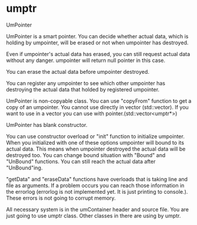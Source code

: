 # umptr
UmPointer

UmPointer is a smart pointer. You can decide whether actual data, which is holding by umpointer, will be erased or not when umpointer has destroyed.

Even if umpointer's actual data has erased, you can still request actual data without any danger. umpointer will return null pointer in this case.

You can erase the actual data before umpointer destroyed.

You can register any umpointer to see which other umpointer has destroying the actual data that holded by registered umpointer.

UmPointer is non-copyable class. You can use "copyFrom" function to get a copy of an umpointer. You cannot use directly in vector (std::vector<umptr>). If you want to use in a vector you can use with pointer.(std::vector<umptr*>)

UmPointer has blank constructor.

You can use constructor overload or "init" function to initialize umpointer. When you initialized with one of these options umpointer will
bound to its actual data. This means when umpointer destroyed the actual data will be destroyed too. You can change bound situation with "Bound"
and "UnBound" functions. You can still reach the actual data after "UnBound"ing.

"getData" and "eraseData" functions have overloads that is taking line and file as arguments. If a problem occurs you can reach those information
in the errorlog (errorlog is not implemented yet. It is just printing to console.). These errors is not going to corrupt memory.

All necessary system is in the umContainer header and source file. You are just going to use umptr class. Other classes in there are using by umptr.
